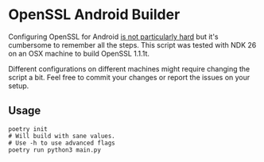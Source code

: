 # OpenSSL Android Builder

Configuring OpenSSL for Android [is not particularly hard](https://wiki.openssl.org/index.php/Android) but it's cumbersome to remember all the steps. This script was tested with NDK 26 on an OSX machine to build OpenSSL 1.1.1t.

Different configurations on different machines might require changing the script a bit. Feel free to commit your changes or report the issues on your setup.

## Usage

    poetry init
    # Will build with sane values.
    # Use -h to use advanced flags
    poetry run python3 main.py
